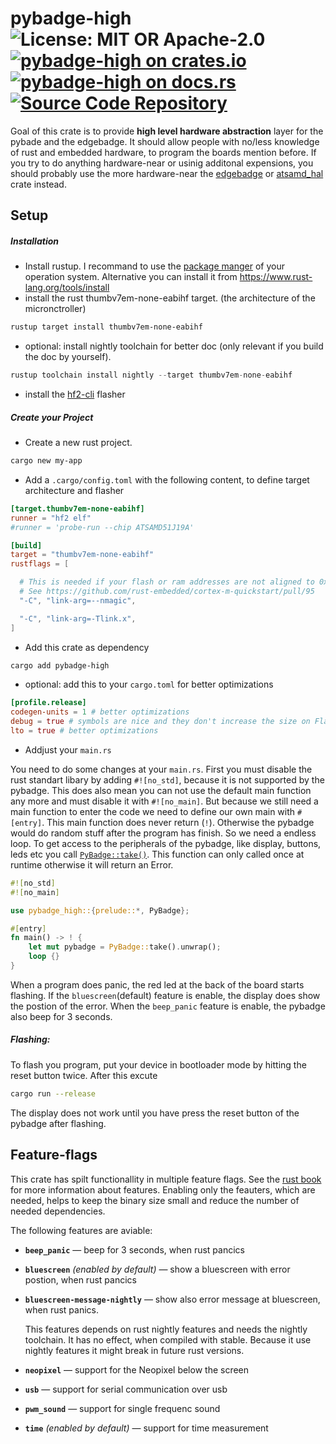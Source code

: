 # pybadge-high ![License: MIT OR Apache-2.0](https://img.shields.io/badge/license-MIT%20OR%20Apache--2.0-blue) [![pybadge-high on crates.io](https://img.shields.io/crates/v/pybadge-high)](https://crates.io/crates/pybadge-high) [![pybadge-high on docs.rs](https://docs.rs/pybadge-high/badge.svg)](https://docs.rs/pybadge-high) [![Source Code Repository](https://img.shields.io/badge/Code-On%20GitHub-blue?logo=GitHub)](https://github.com/LuckyTurtleDev/pybadge-high)

Goal of this crate is to provide **high level hardware abstraction** layer for the pybade and the edgebadge.
It should allow people with no/less knowledge of rust and embedded hardware, to program the boards mention before.
If you try to do anything hardware-near or usinig additonal expensions,
you should probably use the more hardware-near the [edgebadge][__link0] or [atsamd_hal][__link1] crate instead.

## Setup

##### Installation

* Install rustup.
  I recommand to use the [package manger][__link2] of your operation system.
  Alternative you can install it from <https://www.rust-lang.org/tools/install>
* install the rust thumbv7em-none-eabihf target. (the architecture of the micronctroller)

```bash
rustup target install thumbv7em-none-eabihf
```

* optional: install nightly toolchain for better doc (only relevant if you build the doc by yourself).

```rust
rustup toolchain install nightly --target thumbv7em-none-eabihf
```

* install the [hf2-cli][__link3] flasher

##### Create your Project

* Create a new rust project.

```bash
cargo new my-app
```

* Add a `.cargo/config.toml` with the following content, to define target architecture and flasher

```toml
[target.thumbv7em-none-eabihf]
runner = "hf2 elf"
#runner = 'probe-run --chip ATSAMD51J19A'

[build]
target = "thumbv7em-none-eabihf"
rustflags = [

  # This is needed if your flash or ram addresses are not aligned to 0x10000 in memory.x
  # See https://github.com/rust-embedded/cortex-m-quickstart/pull/95
  "-C", "link-arg=--nmagic",

  "-C", "link-arg=-Tlink.x",
]
```

* Add this crate as dependency

```bash
cargo add pybadge-high
```

* optional: add this to your `cargo.toml` for better optimizations

```toml
[profile.release]
codegen-units = 1 # better optimizations
debug = true # symbols are nice and they don't increase the size on Flash
lto = true # better optimizations
```

* Addjust your `main.rs`

You need to do some changes at your `main.rs`.
First you must disable the rust standart libary by adding `#![no_std]`, because it is not supported by the pybadge.
This does also mean you can not use the default main function any more and must disable it with `#![no_main]`.
But because we still need a main function to enter the code we need to define our own main with `#[entry]`.
This main function does never return (`!`).
Otherwise the pybadge would do random stuff after the program has finish.
So we need a endless loop.
To get access to the peripherals of the pybadge, like display, buttons, leds etc you call [`PyBadge::take()`][__link4].
This function can only called once at runtime otherwise it will return an Error.

```rust
#![no_std]
#![no_main]

use pybadge_high::{prelude::*, PyBadge};

#[entry]
fn main() -> ! {
	let mut pybadge = PyBadge::take().unwrap();
	loop {}
}
```

When a program does panic, the red led at the back of the board starts flashing.
If the `bluescreen`(default) feature is enable, the display does show the postion of the error.
When the `beep_panic` feature is enable, the pybadge also beep for 3 seconds.

##### Flashing:

To flash you program, put your device in bootloader mode by hitting the reset button twice.
After this excute

```bash
cargo run --release
```

The display does not work until you have press the reset button of the pybadge after flashing.

## Feature-flags

This crate has spilt functionallity in multiple feature flags.
See the [rust book][__link5] for more information about features.
Enabling only the feauters, which are needed, helps to keep the binary size small
and reduce the number of needed dependencies.

The following features are aviable:

* **`beep_panic`** —  beep for 3 seconds, when rust pancics

* **`bluescreen`** *(enabled by default)* —  show a bluescreen with error postion, when rust pancics

* **`bluescreen-message-nightly`** —  show also error message at bluescreen, when rust panics.
  
  This features depends on rust nightly features and needs the nightly toolchain.
  It has no effect, when compiled with stable.
  Because it use nightly features it might break in future rust versions.

* **`neopixel`** —  support for the Neopixel below the screen

* **`usb`** —  support for serial communication over usb

* **`pwm_sound`** —  support for single frequenc sound

* **`time`** *(enabled by default)* —  support for time measurement


 [__link0]: https://crates.io/crates/edgebadge
 [__link1]: https://docs.rs/atsamd-hal/latest/atsamd_hal/
 [__link2]: https://repology.org/project/rustup/versions
 [__link3]: https://crates.io/crates/hf2-cli
 [__link4]: `PyBadge::take()`
 [__link5]: https://doc.rust-lang.org/cargo/reference/features.html
